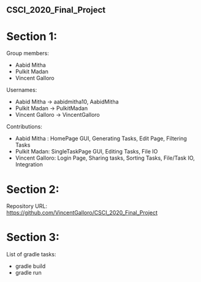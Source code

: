 ## CSCI_2020_Final_Project

# Section 1:
Group members: 
- Aabid Mitha
- Pulkit Madan
- Vincent Galloro

Usernames:
- Aabid Mitha -> aabidmitha10, AabidMitha
- Pulkit Madan -> PulkitMadan
- Vincent Galloro -> VincentGalloro

Contributions:
- Aabid Mitha : HomePage GUI, Generating Tasks, Edit Page, Filtering Tasks
- Pulkit Madan: SingleTaskPage GUI, Editing Tasks, File IO
- Vincent Galloro: Login Page, Sharing tasks, Sorting Tasks, File/Task IO, Integration


# Section 2:
Repository URL:
https://github.com/VincentGalloro/CSCI_2020_Final_Project


# Section 3:
List of gradle tasks:
- gradle build
- gradle run
